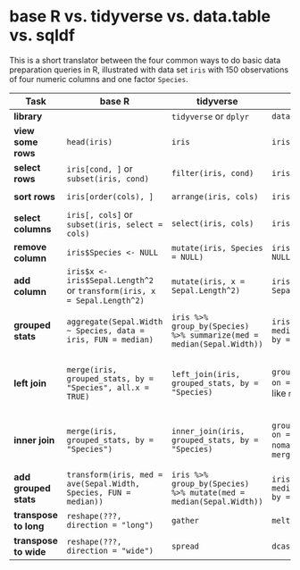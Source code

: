 # base R vs. tidyverse vs. data.table vs. sqldf

This is a short translator between the four common ways to do basic data preparation queries in R, illustrated with data set `iris` with 150 observations of four numeric columns and one factor `Species`.

|Task   | base R  | tidyverse  |  data.table | sqldf  | 
|-|-|-|-|-|
|**library**||`tidyverse` or `dplyr`|`data.table`|`sqldf`|
|**view some rows**   |`head(iris)`   | `iris` | `iris` | `sqldf("select * from iris limit 6")`  |
|**select rows**|`iris[cond, ]` or `subset(iris, cond)`|`filter(iris, cond)`|`iris[cond]`|`sqldf("select * from iris where cond)`|
|**sort rows** | `iris[order(cols), ]`  |  `arrange(iris, cols)` | `iris[order(cols)]`  | `sqldf("select * from iris order by cols")`  |
|**select columns**   | `iris[, cols]` or `subset(iris, select = cols)` | `select(iris, cols)`  | `iris[, cols]`  |  `sqldf("select cols from iris")` |
|**remove column** | `iris$Species <- NULL`  | `mutate(iris, Species = NULL)` |  `iris[, Species := NULL]` | `sqldf("select other cols from iris)`  |
|**add column** | `iris$x <- iris$Sepal.Length^2` or `transform(iris, x = Sepal.Length^2)` | `mutate(iris, x = Sepal.Length^2)` |  `iris[, x := Sepal.Length^2)` | `sqldf("select *, power([Sepal.Length], 2) as x from iris")`  |
|**grouped stats**| `aggregate(Sepal.Width ~ Species, data = iris, FUN = median)` | `iris %>% group_by(Species) %>% summarize(med = median(Sepal.Width))` | `iris[, .(med = median(Sepal.Width)), by = Species]` | `sqldf("select Species, median([Sepal.Width]) as med from iris group by Species")` |
|**left join**|`merge(iris, grouped_stats, by = "Species", all.x = TRUE)`|`left_join(iris, grouped_stats, by = "Species)`| `grouped_stats[iris, on = "Species")` or like `merge`| `sqldf("select a.*, b.med from iris a left join grouped_stats b on a.Species = b.Species")`|
|**inner join**|`merge(iris, grouped_stats, by = "Species")`|`inner_join(iris, grouped_stats, by = "Species)`| `grouped_stats[iris, on = "Species", nomatch = 0)` or like `merge`| `sqldf("select a.*, b.med from iris a inner join grouped_stats b on a.Species = b.Species")`|
|**add grouped stats**|`transform(iris, med = ave(Sepal.Width, Species, FUN = median))`|`iris %>% group_by(Species) %>% mutate(med = median(Sepal.Width))` |`iris[, med := median(Sepal.Width), by = Species]`|group by and left join|
|**transpose to long**|`reshape(???, direction = "long")`|`gather`|`melt`|through "union all"|
|**transpose to wide**|`reshape(???, direction = "wide")`|`spread`|`dcast`|through "left joins"|
